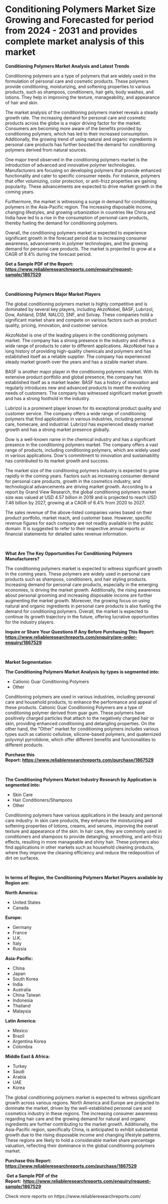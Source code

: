 <p><h1>Conditioning Polymers Market Size Growing and Forecasted for period from 2024 - 2031 and provides complete market analysis of this market</h1></p><p><strong>Conditioning Polymers Market Analysis and Latest Trends</strong></p>
<p><p>Conditioning polymers are a type of polymers that are widely used in the formulation of personal care and cosmetic products. These polymers provide conditioning, moisturizing, and softening properties to various products, such as shampoos, conditioners, hair gels, body washes, and lotions. They help in improving the texture, manageability, and appearance of hair and skin.</p><p>The market analysis of the conditioning polymers market reveals a steady growth rate. The increasing demand for personal care and cosmetic products across the globe is a major driving factor for the market. Consumers are becoming more aware of the benefits provided by conditioning polymers, which has led to their increased consumption. Additionally, the growing trend of using natural and organic ingredients in personal care products has further boosted the demand for conditioning polymers derived from natural sources.</p><p>One major trend observed in the conditioning polymers market is the introduction of advanced and innovative polymer technologies. Manufacturers are focusing on developing polymers that provide enhanced functionality and cater to specific consumer needs. For instance, polymers that offer volumizing, color protection, or anti-frizz properties are gaining popularity. These advancements are expected to drive market growth in the coming years.</p><p>Furthermore, the market is witnessing a surge in demand for conditioning polymers in the Asia-Pacific region. The increasing disposable income, changing lifestyles, and growing urbanization in countries like China and India have led to a rise in the consumption of personal care products, thereby fueling the demand for conditioning polymers.</p><p>Overall, the conditioning polymers market is expected to experience significant growth in the forecast period due to increasing consumer awareness, advancements in polymer technologies, and the growing demand for personal care products. The market is projected to grow at a CAGR of 9.4% during the forecast period.</p></p>
<p><strong>Get a Sample PDF of the Report:&nbsp; <a href="https://www.reliableresearchreports.com/enquiry/request-sample/1867529">https://www.reliableresearchreports.com/enquiry/request-sample/1867529</a></strong></p>
<p>&nbsp;</p>
<p><strong>Conditioning Polymers Major Market Players</strong></p>
<p><p>The global conditioning polymers market is highly competitive and is dominated by several key players, including AkzoNobel, BASF, Lubrizol, Dow, Ashland, DSM, NALCO, SNF, and Solvay. These companies hold a significant market share and compete on various factors such as product quality, pricing, innovation, and customer service.</p><p>AkzoNobel is one of the leading players in the conditioning polymers market. The company has a strong presence in the industry and offers a wide range of products to cater to different applications. AkzoNobel has a long history of providing high-quality chemicals and polymers and has established itself as a reliable supplier. The company has experienced steady market growth over the years and has a sizable market share.</p><p>BASF is another major player in the conditioning polymers market. With its extensive product portfolio and global presence, the company has established itself as a market leader. BASF has a history of innovation and regularly introduces new and advanced products to meet the evolving needs of customers. The company has witnessed significant market growth and has a strong foothold in the industry.</p><p>Lubrizol is a prominent player known for its exceptional product quality and customer service. The company offers a wide range of conditioning polymers that find applications in various industries, including personal care, homecare, and industrial. Lubrizol has experienced steady market growth and has a strong market presence globally.</p><p>Dow is a well-known name in the chemical industry and has a significant presence in the conditioning polymers market. The company offers a vast range of products, including conditioning polymers, which are widely used in various applications. Dow's commitment to innovation and sustainability has contributed to its market growth and success.</p><p>The market size of the conditioning polymers industry is expected to grow rapidly in the coming years. Factors such as increasing consumer demand for personal care products, growth in the cosmetics industry, and technological advancements are driving market growth. According to a report by Grand View Research, the global conditioning polymers market size was valued at USD 4.57 billion in 2019 and is projected to reach USD 7.46 billion by 2027, growing at a CAGR of 6.4% from 2020 to 2027.</p><p>The sales revenue of the above-listed companies varies based on their product portfolio, market reach, and customer base. However, specific revenue figures for each company are not readily available in the public domain. It is suggested to refer to their respective annual reports or financial statements for detailed sales revenue information.</p></p>
<p>&nbsp;</p>
<p><strong>What Are The Key Opportunities For Conditioning Polymers Manufacturers?</strong></p>
<p><p>The conditioning polymers market is expected to witness significant growth in the coming years. These polymers are widely used in personal care products such as shampoos, conditioners, and hair styling products. Increasing demand for personal care products, especially in the emerging economies, is driving the market growth. Additionally, the rising awareness about personal grooming and increasing disposable income are further augmenting the market growth. Moreover, the growing focus on using natural and organic ingredients in personal care products is also fueling the demand for conditioning polymers. Overall, the market is expected to continue its growth trajectory in the future, offering lucrative opportunities for the industry players.</p></p>
<p><strong>Inquire or Share Your Questions If Any Before Purchasing This Report: <a href="https://www.reliableresearchreports.com/enquiry/pre-order-enquiry/1867529">https://www.reliableresearchreports.com/enquiry/pre-order-enquiry/1867529</a></strong></p>
<p>&nbsp;</p>
<p><strong>Market Segmentation</strong></p>
<p><strong>The Conditioning Polymers Market Analysis by types is segmented into:</strong></p>
<p><ul><li>Cationic Guar Conditioning Polymers</li><li>Other</li></ul></p>
<p><p>Conditioning polymers are used in various industries, including personal care and household products, to enhance the performance and appeal of these products. Cationic Guar Conditioning Polymers are a type of conditioning polymer derived from guar gum. These polymers have positively charged particles that attach to the negatively charged hair or skin, providing enhanced conditioning and detangling properties. On the other hand, the "Other" market for conditioning polymers includes various types such as cationic cellulose, silicone-based polymers, and quaternized polyvinyl pyrrolidone, which offer different benefits and functionalities to different products.</p></p>
<p><strong>Purchase this Report:&nbsp;<a href="https://www.reliableresearchreports.com/purchase/1867529">https://www.reliableresearchreports.com/purchase/1867529</a></strong></p>
<p>&nbsp;</p>
<p><strong>The Conditioning Polymers Market Industry Research by Application is segmented into:</strong></p>
<p><ul><li>Skin Care</li><li>Hair Conditioners/Shampoos</li><li>Other</li></ul></p>
<p><p>Conditioning polymers have various applications in the beauty and personal care industry. In skin care products, they enhance the moisturizing and softening properties of lotions, creams, and serums, improving the overall texture and appearance of the skin. In hair care, they are commonly used in conditioners and shampoos to provide detangling, smoothing, and anti-frizz effects, resulting in more manageable and shiny hair. These polymers also find applications in other markets such as household cleaning products, where they improve the cleaning efficiency and reduce the redeposition of dirt on surfaces.</p></p>
<p>&nbsp;</p>
<p><strong>In terms of Region, the Conditioning Polymers Market Players available by Region are:</strong></p>
<p>
    <p> <strong> North America: </strong>
        <ul>
            <li>United States</li>
            <li>Canada</li>
        </ul>
        </p> 
    <p> <strong> Europe: </strong>
        <ul>
            <li>Germany</li>
            <li>France</li>
            <li>U.K.</li>
            <li>Italy</li>
            <li>Russia</li>
        </ul>
        </p> 
    <p> <strong> Asia-Pacific: </strong>
        <ul>
            <li>China</li>
            <li>Japan</li>
            <li>South Korea</li>
            <li>India</li>
            <li>Australia</li>
            <li>China Taiwan</li>
            <li>Indonesia</li>
            <li>Thailand</li>
            <li>Malaysia</li>
        </ul>
        </p> 
    <p> <strong> Latin America: </strong>
        <ul>
            <li>Mexico</li>
            <li>Brazil</li>
            <li>Argentina Korea</li>
            <li>Colombia</li>
        </ul>
        </p> 
    <p> <strong> Middle East & Africa: </strong>
        <ul>
            <li>Turkey</li>
            <li>Saudi</li>
            <li>Arabia</li>
            <li>UAE</li>
            <li>Korea</li>
        </ul>
    </p>
    </p>
<p><p>The global conditioning polymers market is expected to witness significant growth across various regions. North America and Europe are projected to dominate the market, driven by the well-established personal care and cosmetics industry in these regions. The increasing consumer awareness regarding hair care and the growing demand for natural and organic ingredients are further contributing to the market growth. Additionally, the Asia-Pacific region, specifically China, is anticipated to exhibit substantial growth due to the rising disposable income and changing lifestyle patterns. These regions are likely to hold a considerable market share percentage valuation, reflecting their dominance in the global conditioning polymers market.</p></p>
<p><strong>Purchase this Report: <a href="https://www.reliableresearchreports.com/purchase/1867529">https://www.reliableresearchreports.com/purchase/1867529</a></strong></p>
<p>&nbsp;<strong>Get a Sample PDF of the Report:&nbsp;&nbsp;<a href="https://www.reliableresearchreports.com/enquiry/request-sample/1867529">https://www.reliableresearchreports.com/enquiry/request-sample/1867529</a></strong></p>
<p><strong></strong></p>
<p>Check more reports on https://www.reliableresearchreports.com/</p>
